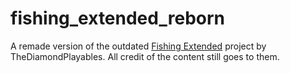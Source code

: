 # fishing_extended_reborn
A remade version of the outdated [Fishing Extended](https://www.planetminecraft.com/data-pack/more-items-to-fish-fishing-extended-1-18x/) project by TheDiamondPlayables. All credit of the content still goes to them.
